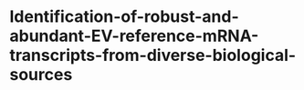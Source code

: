 # Identification-of-robust-and-abundant-EV-reference-mRNA-transcripts-from-diverse-biological-sources
